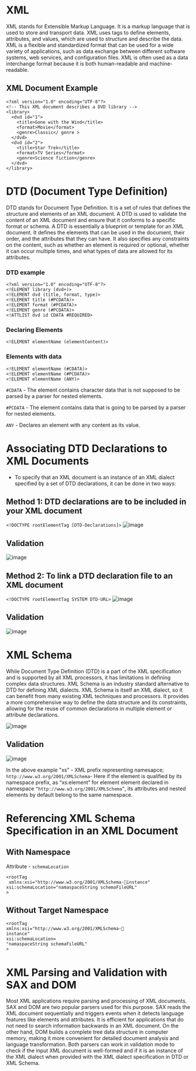 # XML
 XML stands for Extensible Markup Language. It is a markup language that is used to store and transport data. XML uses tags to define elements, attributes, and values, which are used to structure and describe the data. 
 XML is a flexible and standardized format that can be used for a wide variety of applications, such as data exchange between different software systems, web services, and configuration files. 
 XML is often used as a data interchange format because it is both human-readable and machine-readable. 

## XML Document Example

    <?xml version="1.0" encoding="UTF-8"?>
    <!-- This XML document describes a DVD library -->
    <library>
      <dvd id="1">
        <title>Gone with the Wind</title>
        <format>Movie</format>
        <genre>Classic</ genre >
      </dvd>
      <dvd id="2">
        <title>Star Trek</title>
        <format>TV Series</format>
        <genre>Science fiction</genre>
      </dvd>
    </library>
    
# DTD (Document Type Definition)
DTD stands for Document Type Definition. It is a set of rules that defines the structure and elements of an XML document. 
A DTD is used to validate the content of an XML document and ensure that it conforms to a specific format or schema.
A DTD is essentially a blueprint or template for an XML document. It defines the elements that can be used in the document, their order, and the attributes that they can have. 
It also specifies any constraints on the content, such as whether an element is required or optional, whether it can occur multiple times, and what types of data are allowed for its attributes.

### DTD example

    <?xml version="1.0" encoding="UTF-8"?>
    <!ELEMENT library (dvd+)>
    <!ELEMENT dvd (title, format, type)>
    <!ELEMENT title (#PCDATA)>
    <!ELEMENT format (#PCDATA)>
    <!ELEMENT genre (#PCDATA)>
    <!ATTLIST dvd id CDATA #REQUIRED>

### Declaring Elements

    <!ELEMENT elementName (elementContent)>
    
### Elements with data

    <!ELEMENT elementName (#CDATA)>
    <!ELEMENT elementName (#PCDATA)>
    <!ELEMENT elementName (ANY)>
    
`#CDATA` - The element contains character data that is not supposed to be parsed by a parser for nested elements.

`#PCDATA` - The element contains data that is going to be parsed by a parser for nested elements.

`ANY` - Declares an element with any content as its value.

# Associating DTD Declarations to XML Documents
- To specify that an XML document is an instance of an XML dialect specified by a set of DTD declarations, it can be done in two ways:
## Method 1: DTD declarations are to be included in your XML document
`<!DOCTYPE rootElementTag [DTD-Declarations]>`
![image](https://user-images.githubusercontent.com/68326118/235574846-67f0e854-fe6a-4669-b849-fdea781ef456.png)
## Validation
![image](https://user-images.githubusercontent.com/68326118/235597742-db121fd3-2a2d-49c8-b3f8-1103d572acee.png)

## Method 2: To link a DTD declaration file to an XML document
`<!DOCTYPE rootElementTag SYSTEM DTD-URL>`
![image](https://user-images.githubusercontent.com/68326118/235575194-c6112e46-3ee6-4cac-97d2-cfaa449f39c2.png)
## Validation
![image](https://user-images.githubusercontent.com/68326118/235597878-06922746-ce67-45c6-8d89-77e723edb3bb.png)

# XML Schema
While Document Type Definition (DTD) is a part of the XML specification and is supported by all XML processors, it has limitations in defining complex data structures. XML Schema is an industry standard alternative to DTD for defining XML dialects. XML Schema is itself an XML dialect, so it can benefit from many existing XML techniques and processors. It provides a more comprehensive way to define the data structure and its constraints, 
allowing for the reuse of common declarations in multiple element or attribute declarations.

![image](https://user-images.githubusercontent.com/68326118/235575414-e1a2f82e-5c6a-47c9-a989-305e9c8b8db6.png)

## Validation
![image](https://user-images.githubusercontent.com/68326118/235598048-cf362aad-7321-4669-b2b5-adaeb520c3b5.png)

In the above example "xs" - XML prefix representing namesapce;
`http://www.w3.org/2001/XMLSchema`- Here if the element is  qualified by its namespace prefix, as “xs:element” for element element declared in namespace `“http://www.w3.org/2001/XMLSchema”`, 
its attributes and nested elements by default belong to the same namespace.

# Referencing XML Schema Specification in an XML Document
## With Namespace
Attribute - `schemaLocation`

    <rootTag
     xmlns:xsi="http://www.w3.org/2001/XMLSchema-instance"
    xsi:schemaLocation="namaspaceString schemaFileURL"
    >

## Without Target Namespace
    <rootTag
    xmlns:xsi="http://www.w3.org/2001/XMLSchema-
    instance"
    xsi:schemaLocation=
    "namaspaceString schemaFileURL"
    >

# XML Parsing and Validation with SAX and DOM
Most XML applications require parsing and processing of XML documents. SAX and DOM are two popular parsers used for this purpose. SAX reads the XML document sequentially and triggers events when it detects language features like elements and attributes. It is efficient for applications that do not need to search information backwards in an XML document. On the other hand, DOM builds a complete tree data structure in computer memory, making it more convenient for detailed document analysis and language transformation. Both parsers can work in validation mode to check if the input XML document is well-formed and if it is an instance of the XML dialect when provided with the XML dialect specification in DTD or XML Schema.

